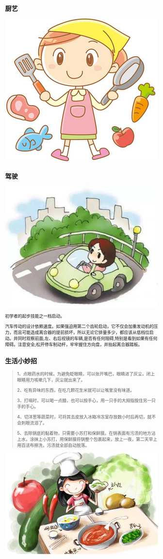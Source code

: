 ## 厨艺

![](厨艺.jpg)

## 驾驶

![](drive.jpg)

初学者的起步技能之一档启动。

汽车传动的设计依赖速度。如果强迫用第二个齿轮启动，它不仅会加重发动机的压力，而且可能造成离合器的提前损坏，所以无论它排量多少，都应该从低档位启动。并同时观察前面,左、右后视镜的车辆,是否有任何阻碍,特别是看到如果有任何障碍。注意安全;松开停车制动杆，牢牢握住方向盘，并抬起离合器踏板。

## 生活小妙招

> 1、点眼药水的时候，为避免眨眼睛，可以张开嘴巴，眼睛进了灰尘，闭上眼睛用力咳嗽几下，灰尘就出来了。
>
> 2、吃有异味的东西，在吃几颗花生米就可以让嘴里没有味道。
>
> 3、打嗝时，可以喝一点醋，也可以按手心，用一只手的大拇指按住另一只手的手心。
>
> 4、切洋葱等蔬菜时，可将其去皮放入冰箱冷冻室存放数小时后再切，就不会刺眼流泪了。
>
> 5、去除锅底的黏着物，只需要小苏打和保鲜膜。在锅表面有污渍的地方沾上水，涂抹上小苏打，用保鲜膜将锅整个包裹起来，放上一夜，第二天早上用百洁布擦洗，污渍就全部自动脱落。

![](小妙招.jpg)